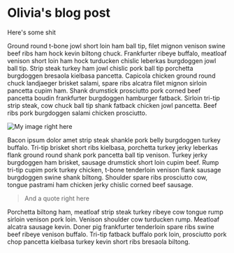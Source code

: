 # Olivia's blog post

Here's some shit

Ground round t-bone jowl short loin ham ball tip, filet mignon venison swine beef ribs ham hock kevin biltong chuck. Frankfurter ribeye buffalo, meatloaf venison short loin ham hock turducken chislic leberkas burgdoggen jowl ball tip. Strip steak turkey ham jowl chislic pork ball tip porchetta burgdoggen bresaola kielbasa pancetta. Capicola chicken ground round chuck landjaeger brisket salami, spare ribs alcatra filet mignon sirloin pancetta cupim ham. Shank drumstick prosciutto pork corned beef pancetta boudin frankfurter burgdoggen hamburger fatback. Sirloin tri-tip strip steak, cow chuck ball tip shank fatback chicken jowl pancetta. Beef ribs pork burgdoggen salami chicken prosciutto.

![My image right here](https://source.unsplash.com/random/1200x600)


Bacon ipsum dolor amet strip steak shankle pork belly burgdoggen turkey buffalo. Tri-tip brisket short ribs kielbasa, porchetta turkey jerky leberkas flank ground round shank pork pancetta ball tip venison. Turkey jerky burgdoggen ham brisket, sausage drumstick short loin cupim beef. Rump tri-tip cupim pork turkey chicken, t-bone tenderloin venison flank sausage burgdoggen swine shank biltong. Shoulder spare ribs prosciutto cow, tongue pastrami ham chicken jerky chislic corned beef sausage.

> And a quote right here

Porchetta biltong ham, meatloaf strip steak turkey ribeye cow tongue rump sirloin venison pork loin. Venison shoulder cow turducken rump. Meatloaf alcatra sausage kevin. Doner pig frankfurter tenderloin spare ribs swine beef ribeye venison buffalo. Tri-tip fatback buffalo pork loin, prosciutto pork chop pancetta kielbasa turkey kevin short ribs bresaola biltong.
